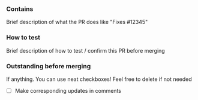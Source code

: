 <!-- Thanks for submitting a pull request
Please fill in some details about the PR, below.
If the PR contains source code please make sure to run Checkstyle on it first.
If you add unit tests we'll love you forever! 


-->

### Contains

Brief description of what the PR does like "Fixes #12345"

### How to test

Brief description of how to test / confirm this PR before merging

### Outstanding before merging

If anything. You can use neat checkboxes! Feel free to delete if not needed

- [ ] Make corresponding updates in comments
